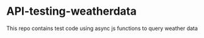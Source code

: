 # API-testing-weatherdata
This repo contains test code using async js functions to query weather data
